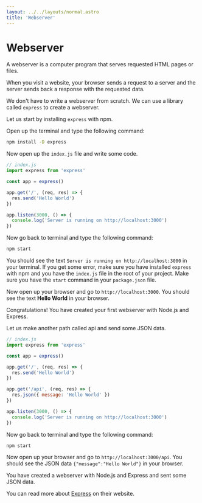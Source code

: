 ```yaml
---
layout: ../../layouts/normal.astro
title: 'Webserver'
---
```


# Webserver

A webserver is a computer program that serves requested HTML pages or files.

When you visit a website, your browser sends a request to a server and the server sends back a response with the requested data.

We don't have to write a webserver from scratch. We can use a library called `express` to create a webserver.

Let us start by installing `express` with npm.

Open up the terminal and type the following command:

```bash
npm install -D express
```

Now open up the `index.js` file and write some code.

```javascript
// index.js
import express from 'express'

const app = express()

app.get('/', (req, res) => {
  res.send('Hello World')
})

app.listen(3000, () => {
  console.log('Server is running on http://localhost:3000')
})
```

Now go back to terminal and type the following command:

```bash
npm start
```

You should see the text `Server is running on http://localhost:3000` in your terminal. If you get some error, make sure you have installed `express` with npm and you have the `index.js` file in the root of your project. Make sure you have the `start` command in your `package.json` file.

Now open up your browser and go to `http://localhost:3000`. You should see the text **Hello World** in your browser.

Congratulations! You have created your first webserver with Node.js and Express.

Let us make another path called api and send some JSON data.

```javascript
// index.js
import express from 'express'

const app = express()

app.get('/', (req, res) => {
  res.send('Hello World')
})

app.get('/api', (req, res) => {
  res.json({ message: 'Hello World' })
})

app.listen(3000, () => {
  console.log('Server is running on http://localhost:3000')
})
```

Now go back to terminal and type the following command:

```bash
npm start
```

Now open up your browser and go to `http://localhost:3000/api`. You should see the JSON data `{"message":"Hello World"}` in your browser.

You have created a webserver with Node.js and Express and sent some JSON data.

You can read more about [Express](https://expressjs.com/) on their website.
